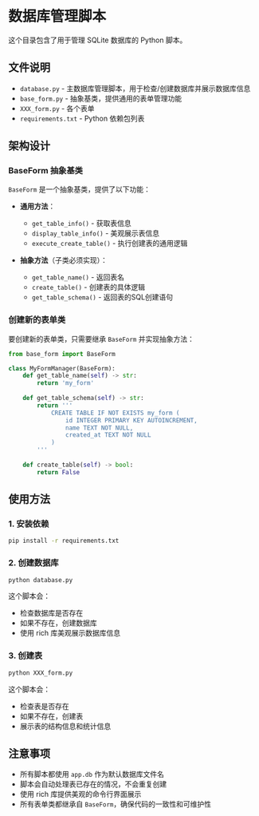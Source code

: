 # 数据库管理脚本

这个目录包含了用于管理 SQLite 数据库的 Python 脚本。

## 文件说明

- `database.py` - 主数据库管理脚本，用于检查/创建数据库并展示数据库信息
- `base_form.py` - 抽象基类，提供通用的表单管理功能
- `XXX_form.py` - 各个表单
- `requirements.txt` - Python 依赖包列表

## 架构设计

### BaseForm 抽象基类

`BaseForm` 是一个抽象基类，提供了以下功能：

- **通用方法**：
  - `get_table_info()` - 获取表信息
  - `display_table_info()` - 美观展示表信息
  - `execute_create_table()` - 执行创建表的通用逻辑

- **抽象方法**（子类必须实现）：
  - `get_table_name()` - 返回表名
  - `create_table()` - 创建表的具体逻辑
  - `get_table_schema()` - 返回表的SQL创建语句

### 创建新的表单类

要创建新的表单类，只需要继承 `BaseForm` 并实现抽象方法：

```python
from base_form import BaseForm

class MyFormManager(BaseForm):
    def get_table_name(self) -> str:
        return 'my_form'
    
    def get_table_schema(self) -> str:
        return '''
            CREATE TABLE IF NOT EXISTS my_form (
                id INTEGER PRIMARY KEY AUTOINCREMENT,
                name TEXT NOT NULL,
                created_at TEXT NOT NULL
            )
        '''
    
    def create_table(self) -> bool:
        return False
```

## 使用方法

### 1. 安装依赖

```bash
pip install -r requirements.txt
```

### 2. 创建数据库

```bash
python database.py
```

这个脚本会：
- 检查数据库是否存在
- 如果不存在，创建数据库
- 使用 rich 库美观展示数据库信息

### 3. 创建表

```bash
python XXX_form.py
```

这个脚本会：
- 检查表是否存在
- 如果不存在，创建表
- 展示表的结构信息和统计信息

## 注意事项

- 所有脚本都使用 `app.db` 作为默认数据库文件名
- 脚本会自动处理表已存在的情况，不会重复创建
- 使用 rich 库提供美观的命令行界面展示
- 所有表单类都继承自 `BaseForm`，确保代码的一致性和可维护性 